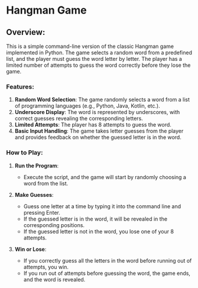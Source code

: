 # Hangman Game

## Overview:
This is a simple command-line version of the classic Hangman game implemented in Python. The game selects a random word from a predefined list, and the player must guess the word letter by letter. The player has a limited number of attempts to guess the word correctly before they lose the game.

### Features:
1. **Random Word Selection**: The game randomly selects a word from a list of programming languages (e.g., Python, Java, Kotlin, etc.).
2. **Underscore Display**: The word is represented by underscores, with correct guesses revealing the corresponding letters.
3. **Limited Attempts**: The player has 8 attempts to guess the word.
4. **Basic Input Handling**: The game takes letter guesses from the player and provides feedback on whether the guessed letter is in the word.

### How to Play:
1. **Run the Program**:
   - Execute the script, and the game will start by randomly choosing a word from the list.
   
2. **Make Guesses**:
   - Guess one letter at a time by typing it into the command line and pressing Enter.
   - If the guessed letter is in the word, it will be revealed in the corresponding positions.
   - If the guessed letter is not in the word, you lose one of your 8 attempts.

3. **Win or Lose**:
   - If you correctly guess all the letters in the word before running out of attempts, you win.
   - If you run out of attempts before guessing the word, the game ends, and the word is revealed.
